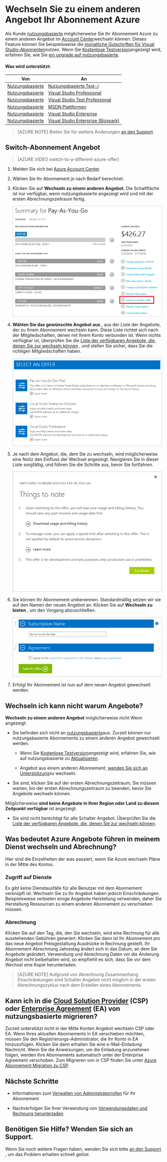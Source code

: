 <properties
    pageTitle="Wechseln Sie zu einem anderen Angebot Ihr Abonnement Azure | Microsoft Azure"
    description="Informationen Sie zum Ändern Ihres Abonnements Azure, und wechseln Sie in ein anderes Angebot Verwaltungsportal Abonnement verwenden"
    services=""
    documentationCenter=""
    authors="genlin"
    manager="mbaldwin"
    editor=""
    tags="billing,top-support-issue"/>

<tags
    ms.service="billing"
    ms.workload="na"
    ms.tgt_pltfrm="na"
    ms.devlang="na"
    ms.topic="article"
    ms.date="09/30/2016"
    ms.author="genli"/>

# <a name="switch-your-azure-subscription-to-another-offer"></a>Wechseln Sie zu einem anderen Angebot Ihr Abonnement Azure

Als Kunde [nutzungsbasierte](https://azure.microsoft.com/offers/ms-azr-0003p/) möglicherweise Sie Ihr Abonnement Azure zu einem anderen Angebot im [Account Center](https://account.windowsazure.com/Subscriptions)wechseln können. Dieses Feature können Sie beispielsweise die [monatliche Gutschriften für Visual Studio-Abonnenten](https://azure.microsoft.com/pricing/member-offers/msdn-benefits-details/)nutzen. Wenn Sie [Kostenlose Testversion](https://azure.microsoft.com/free/)angezeigt wird, erfahren Sie, wie Sie [ein upgrade auf nutzungsbasierte](billing-upgrade-azure-subscription.md).

#### <a name="whats-supported"></a>Was wird unterstützt:

| Von                                                              | An                                                                                      |
|-------------------------------------------------------------------|-----------------------------------------------------------------------------------------|
| [Nutzungsbasierte](https://azure.microsoft.com/offers/ms-azr-0003p/) | [Nutzungsbasierte Test-/](https://azure.microsoft.com/offers/ms-azr-0023p/)              |
| [Nutzungsbasierte](https://azure.microsoft.com/offers/ms-azr-0003p/) | [Visual Studio Professional](https://azure.microsoft.com/offers/ms-azr-0059p/)          |
| [Nutzungsbasierte](https://azure.microsoft.com/offers/ms-azr-0003p/) | [Visual Studio Test Professional](https://azure.microsoft.com/offers/ms-azr-0060p/)     |
| [Nutzungsbasierte](https://azure.microsoft.com/offers/ms-azr-0003p/) | [MSDN Plattformen](https://azure.microsoft.com/offers/ms-azr-0062p/)                      |
| [Nutzungsbasierte](https://azure.microsoft.com/offers/ms-azr-0003p/) | [Visual Studio Enterprise](https://azure.microsoft.com/offers/ms-azr-0063p/)            |
| [Nutzungsbasierte](https://azure.microsoft.com/offers/ms-azr-0003p/) | [Visual Studio Enterprise (Bizspark)](https://azure.microsoft.com/offers/ms-azr-0064p/) |

> [AZURE.NOTE] Bieten Sie für weitere Änderungen [an den Support](https://portal.azure.com/?#blade/Microsoft_Azure_Support/HelpAndSupportBlade).
    
## <a name="switch-subscription-offer"></a>Switch-Abonnement Angebot

> [AZURE.VIDEO switch-to-a-different-azure-offer]

1.  Melden Sie sich bei [Azure Account Center](https://account.windowsazure.com/Subscriptions).

2.  Wählen Sie Ihr Abonnement je nach Bedarf berechnet.

3.  Klicken Sie auf **Wechseln zu einem anderen Angebot**. Die Schaltfläche ist nur verfügbar, wenn nutzungsbasierte angezeigt wird und mit der ersten Abrechnungszeitraum fertig.

    ![Achten Sie auf die Schaltfläche wechseln Angebot auf der rechten Seite der Seite](./media/billing-how-to-switch-azure-offer/switchbutton.png)
    
4.  **Wählen Sie das gewünschte Angebot aus** , aus der Liste der Angebote, der zu Ihrem Abonnement wechseln kann. Diese Liste richtet sich nach der Mitgliedschaften, denen mit Ihrem Konto verbunden ist. Wenn nichts verfügbar ist, überprüfen Sie die [Liste der verfügbaren Angebote, die, denen Sie zur wechseln können](#whats-supported) , und stellen Sie sicher, dass Sie die richtigen Mitgliedschaften haben. 

    ![Wählen Sie ein Angebot, die Sie wechseln möchten.](./media/billing-how-to-switch-azure-offer/selectoffer.png)

5.  Je nach dem Angebot, die, dem Sie zu wechseln, wird möglicherweise eine Notiz den Einfluss der Wechsel angezeigt. Navigieren Sie in dieser Liste sorgfältig, und führen Sie die Schritte aus, bevor Sie fortfahren.

    ![Überprüfen Sie die Notizen](./media/billing-how-to-switch-azure-offer/thingstonote.png)

6.  Sie können Ihr Abonnement umbenennen. Standardmäßig setzen wir sie auf den Namen der neuen Angebot an. Klicken Sie auf **Wechseln zu bieten** , um den Vorgang abzuschließen.

    ![Klicken Sie auf die grüne Schaltfläche](./media/billing-how-to-switch-azure-offer/confirmpage.png)

7.  Erfolg! Ihr Abonnement ist nun auf dem neuen Angebot gewechselt werden.

## <a name="why-cant-i-switch-offers"></a>Wechseln ich kann nicht warum Angebote?

**Wechseln zu einem anderen Angebot** möglicherweise nicht Wenn angezeigt:

- Sie befinden sich nicht an [nutzungsbasierte](https://azure.microsoft.com/offers/ms-azr-0003p/)aus. Zurzeit können nur nutzungsbasierte Abonnements zu einem anderen Angebot gewechselt werden.

    - Wenn Sie [Kostenlose Testversion](https://azure.microsoft.com/free/)angezeigt wird, erfahren Sie, wie auf nutzungsbasierte zu [Aktualisieren](billing-upgrade-azure-subscription.md).

    - Angebot aus einem anderen Abonnement, [wenden Sie sich an Unterstützung](https://portal.azure.com/?#blade/Microsoft_Azure_Support/HelpAndSupportBlade)zu wechseln.

- Sie sind, klicken Sie auf der ersten Abrechnungszeitraum; Sie müssen warten, bis der ersten Abrechnungszeitraum zu beenden, bevor Sie Angebote wechseln können.

Möglicherweise **sind keine Angebote in Ihrer Region oder Land zu diesem Zeitpunkt verfügbar** ist angezeigt:

- Sie sind nicht berechtigt für alle Schalter Angebot. Überprüfen Sie die [Liste der verfügbaren Angebote, die, denen Sie zur wechseln können](#whats-supported).

## <a name="what-does-switching-azure-offers-do-to-my-service-and-billing"></a>Was bedeutet Azure Angebote führen in meinem Dienst wechseln und Abrechnung?

Hier sind die Einzelheiten der was passiert, wenn Sie Azure wechseln Pläne in der Mitte des Kontos.

### <a name="access-to-services"></a>Zugriff auf Dienste

Es gibt keine Dienstausfälle für alle Benutzer mit dem Abonnement verknüpft ist. Wechseln Sie zu Ihr Angebot haben jedoch Einschränkungen. Beispielsweise verbieten einige Angebote Herstellung verwenden, daher Sie Herstellung Ressourcen zu einem anderen Abonnement zu verschieben müssen.

### <a name="billing"></a>Abrechnung

Klicken Sie auf den Tag, die, den Sie wechseln, wird eine Rechnung für alle ausstehenden Gebühren generiert. Klicken Sie dann ist Ihr Abonnement pro das neue Angebot Preisgestaltung Ausdrücke in Rechnung gestellt. Ihr Abonnement Abrechnung Jahrestag ändert sich in das Datum, an dem Sie Angebote geändert. Verwendung und Abrechnung Daten vor die Änderung Angebot nicht beibehalten wird, so empfiehlt es sich, dass Sie vor dem Wechsel eine Kopie herunterladen.

> [AZURE.NOTE] Aufgrund von Abrechnung Zusammenhang Einschränkungen sind Schalter Angebot nicht möglich in der ersten Abrechnungszyklus nach dem Erstellen eines Abonnements.

## <a name="can-i-migrate-from-pay-as-you-go-to-cloud-solution-providerhttpspartnermicrosoftcomsolutionscloud-reseller-overview-csp-or-enterprise-agreementhttpsazuremicrosoftcompricingenterprise-agreement-ea"></a>Kann ich in die [Cloud Solution Provider](https://partner.microsoft.com/Solutions/cloud-reseller-overview) (CSP) oder [Enterprise Agreement](https://azure.microsoft.com/pricing/enterprise-agreement/) (EA) von nutzungsbasierte migrieren?

Zurzeit unterstützt nicht in der Mitte Konten Angebot wechseln CSP oder EA. Wenn Ihres aktuellen Abonnements in EA verschieben möchten, müssen Sie den Registrierungs-Administrator, die Ihr Konto in EA hinzuzufügen. Klicken Sie dann erhalten Sie eine e-Mail-Einladung Nachricht. Wenn Sie die Anweisungen, um die Einladung anzunehmen folgen, werden Ihre Abonnements automatisch unter der Enterprise Agreement verschoben. Zum Migrieren von in CSP finden Sie unter [Azure Abonnement Migration zu CSP](https://blogs.technet.microsoft.com/hybridcloudbp/2016/08/26/azure-subscription-migration-to-csp/).

## <a name="next-steps"></a>Nächste Schritte

- Informationen zum [Verwalten von Administratorrollen](billing-add-change-azure-subscription-administrator.md) für Ihr Abonnement

- Nachverfolgen Sie Ihrer Verwendung von [Verwendungsdaten und Rechnung herunterladen](billing-download-azure-invoice-daily-usage-date.md)

## <a name="need-help-contact-support"></a>Benötigen Sie Hilfe? Wenden Sie sich an Support.

Wenn Sie noch weitere Fragen haben, wenden Sie sich bitte [an den Support](https://portal.azure.com/?#blade/Microsoft_Azure_Support/HelpAndSupportBlade) , um das Problem erhalten schnell gelöst.

